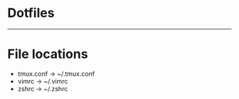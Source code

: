 # Dotfiles

-----
# **File locations**
* tmux.conf -> ~/.tmux.conf
* vimrc -> ~/.vimrc
* zshrc -> ~/.zshrc
